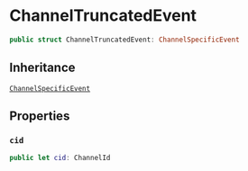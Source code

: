 # ChannelTruncatedEvent

``` swift
public struct ChannelTruncatedEvent: ChannelSpecificEvent 
```

## Inheritance

[`ChannelSpecificEvent`](/ChannelSpecificEvent)

## Properties

### `cid`

``` swift
public let cid: ChannelId
```
